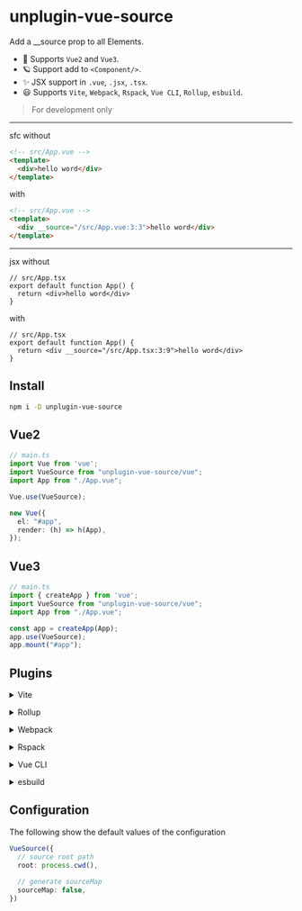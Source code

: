 # unplugin-vue-source

Add a \_\_source prop to all Elements.

- 🌈 Supports `Vue2` and `Vue3`.
- 🪐 Support add to `<Component/>`.
- ✨ JSX support in `.vue`, `.jsx`, `.tsx`.
- 😃 Supports `Vite`, `Webpack`, `Rspack`, `Vue CLI`, `Rollup`, `esbuild`.

> For development only

---

sfc without

```html
<!-- src/App.vue -->
<template>
  <div>hello word</div>
</template>
```

with

```html
<!-- src/App.vue -->
<template>
  <div __source="/src/App.vue:3:3">hello word</div>
</template>
```

---

jsx without

```tsx
// src/App.tsx
export default function App() {
  return <div>hello word</div>
}
```

with

```tsx
// src/App.tsx
export default function App() {
  return <div __source="/src/App.tsx:3:9">hello word</div>
}
```

## Install

```bash
npm i -D unplugin-vue-source
```

## Vue2

```ts
// main.ts
import Vue from 'vue';
import VueSource from "unplugin-vue-source/vue";
import App from "./App.vue";

Vue.use(VueSource);

new Vue({
  el: "#app",
  render: (h) => h(App),
});
```

## Vue3

```ts
// main.ts
import { createApp } from 'vue';
import VueSource from "unplugin-vue-source/vue";
import App from "./App.vue";

const app = createApp(App);
app.use(VueSource);
app.mount("#app");
```

## Plugins

<details>
<summary>Vite</summary><br>

```ts
// vite.config.ts
import VueSource from "unplugin-vue-source/vite";

export default defineConfig({
  plugins: [
    VueSource({ /* options */ }),
    // other plugins
  ],
});
```

<br></details>

<details>
<summary>Rollup</summary><br>

```ts
// rollup.config.js
import VueSource from "unplugin-vue-source/rollup";

export default {
  plugins: [
    VueSource({ /* options */ }),
    // other plugins
  ],
};
```

<br></details>

<details>
<summary>Webpack</summary><br>

```ts
// webpack.config.js
module.exports = {
  plugins: [
    require("unplugin-vue-source/webpack")({ /* options */ }),
    // other plugins
  ],
};
```

<br></details>

<details>
<summary>Rspack</summary><br>

```ts
// rspack.config.js
module.exports = {
  plugins: [
    require("unplugin-vue-source/rspack")({ /* options */ }),
    // other plugins
  ],
};
```

<br></details>

<details>
<summary>Vue CLI</summary><br>

```ts
// vue.config.js
module.exports = {
  configureWebpack: {
    plugins: [
      require("unplugin-vue-source/webpack")({ /* options */ }),
      // other plugins
    ],
  },
};
```

<br></details>

<details>
<summary>esbuild</summary><br>

```ts
// esbuild.config.js
import { build } from "esbuild";
import VueSource from "unplugin-vue-source/esbuild";

build({ 
  plugins: [
    VueSource({ /* options */ }),
    // other plugins
  ],
});
```

<br></details>
 
 ## Configuration

The following show the default values of the configuration

```ts
VueSource({
  // source root path
  root: process.cwd(),
  
  // generate sourceMap
  sourceMap: false,
})
```